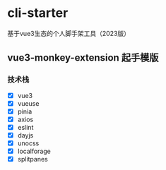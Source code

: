 # cli-starter
基于vue3生态的个人脚手架工具（2023版）

## vue3-monkey-extension 起手模版

### 技术栈
- [x] vue3
- [x] vueuse
- [x] pinia
- [x] axios
- [x] eslint
- [x] dayjs
- [x] unocss
- [x] localforage
- [x] splitpanes